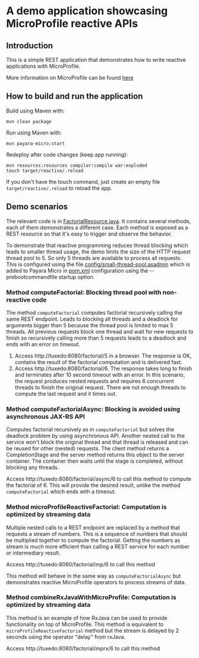 # A demo application showcasing MicroProfile reactive APIs 

## Introduction

This is a simple REST application that demonstrates how to write reactive applications with MicroProfile.

More information on MicroProfile can be found [here](https://microprofile.io/)

## How to build and run the application

Build using Maven with:

```
mvn clean package
```

Run using Maven with:

```
mvn payara-micro:start
```

Redeploy after code changes (keep app running):

```
mvn resources:resources compiler:compile war:exploded
touch target/reactive/.reload
```

If you don't have the touch command, just create an empty file `target/reactive/.reload` to reload the app.

## Demo scenarios

The relevant code is in [FactorialResource.java](src/main/java/payara/reactive/FactorialResource.java). It contains several methods, each of them demonstrates a different case. Each method is exposed as a REST resource so that it's easy to trigger and observe the behavior.

To demonstrate that reactive programming reduces thread blocking which leads to smaller thread usage, the demo limits the size of the HTTP request thread pool to 5. So only 5 threads are available to process all requests. This is configured using the file [config/small-thread-pool.asadmin](config/small-thread-pool.asadmin) which is added to Payara Micro in [pom.xml](pom.xml) configuration using the --prebootcommandfile startup option.

### Method computeFactorial: Blocking thread pool with non-reactive code

The method `computeFactorial` computes factorial recursively calling the same REST endpoint. Leads to blocking all threads and a deadlock for arguments bigger than 5 because the thread pool is limited to max 5 threads. All previous requests block one thread and wait for new requests to finish so recursively calling more than 5 requests leads to a deadlock and ends with an error on timeout.

1. Access http://tuxedo:8080/factorial/5 in a browser. The response is OK, contains the result of the factorial computation and is delivered fast.
2. Access http://tuxedo:8080/factorial/6. The response takes long to finish and terminates after 10 second timeout with an error. In this scenario, the request produces nested requests and requires 6 concurrent threads to finish the original request. There are not enough threads to compute the last request and it times out.

### Method computeFactorialAsync: Blocking is avoided using asynchronous JAX-RS API

Computes factorial recursively as in `computeFactorial` but solves the deadlock problem by using asynchronous API. Another nested call to the service won't block the original thread and that thread is released and can be reused for other (nested) requests. The client method returns a CompletionStage and the server method returns this object to the server container. The container then waits until the stage is completed, without blocking any threads.

Access http://tuxedo:8080/factorial/async/6 to call this method to compute the factorial of 6. This will provide the desired result, unlike the method `computeFactorial` which ends with a timeout.

### Method microProfileReactiveFactorial: Computation is optimized by streaming data

Multiple nested calls to a REST endpoint are replaced by a method that requests a stream of numbers. This is a sequence of numbers that should be multiplied together to compute the factorial. Getting the numbers as stream is much more efficient than calling a REST service for each number or intermediary result.

Access http://tuxedo:8080/factorial/mp/6 to call this method

This method will behave in the same way as `computeFactorialAsync` but demonstrates reactive MicroProfile operators to process streams of data.

### Method combineRxJavaWithMicroProfile: Computation is optimized by streaming data

This method is an example of how RxJava can be used to provide functionality on top of MicroProfile.
This method is equivalent to `microProfileReactiveFactorial` method but the stream is delayed by 2 seconds using the operator "delay" from rxJava.

Access http://tuxedo:8080/factorial/mprx/6 to call this method